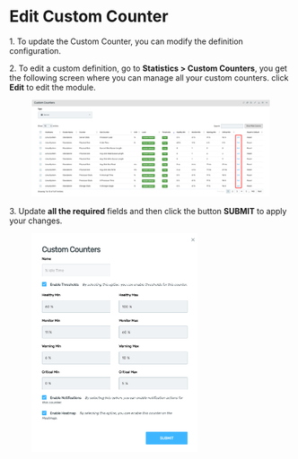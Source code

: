 # Edit Custom Counter

1\.      To update the Custom Counter, you can modify the definition configuration.

2\.      To edit a custom definition, go to **Statistics > Custom Counters**, you get the following screen where you can manage all your custom counters. click **Edit** to edit the module.&#x20;

<figure><img src="../../../.gitbook/assets/image (211).png" alt=""><figcaption></figcaption></figure>

3\.      Update **all the required** fields and then click the button **SUBMIT** to apply your changes.

<div align="left">

<figure><img src="../../../.gitbook/assets/image (212).png" alt="" width="296"><figcaption></figcaption></figure>

</div>
